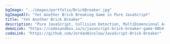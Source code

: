 ```yaml
---
bgImage: "../images/portfolio/BrickBreaker.jpg"
bgImageAlt: "Yet Another Brick Breaking Game in Pure JavaScript"
title: "Yet Another Brick Breaker"
description: "Pure JavaScript, Collision Detection, MultiDimensional Arrays, Destructuring, Callback Functions."
demoLink: "https://codesandbox.io/s/javascript-brick-breaker-game-98h4f?fontsize=14"
codeLink: "https://github.com/JordanWinslow/JavaScript-Brick-Breaker"
---
```


